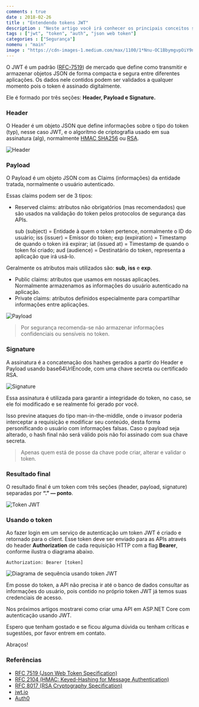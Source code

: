 ```yaml
---
comments : true
date : 2018-02-26
title : "Entendendo tokens JWT"
description : "Neste artigo você irá conhecer os principais conceitos sobre tokens JWT"
tags : ["jwt", "token", "auth", "json web token"]
categories : ["Segurança"]
nomenu : "main"
image : "https://cdn-images-1.medium.com/max/1100/1*Nnu-OC1BbymgvpOiY9nvwg.png"
---
```


O JWT é um padrão ([RFC-7519](https://tools.ietf.org/html/rfc7519)) de mercado que define como transmitir e armazenar objetos JSON de forma compacta e segura entre diferentes aplicações. Os dados nele contidos podem ser validados a qualquer momento pois o token é assinado digitalmente.

Ele é formado por três seções: **Header, Payload e Signature.**

### Header

O Header é um objeto JSON que define informações sobre o tipo do token (typ), nesse caso JWT, e o algorítmo de criptografia usado em sua assinatura (alg), normalmente [HMAC SHA256](https://tools.ietf.org/html/rfc2104) ou [RSA](https://tools.ietf.org/html/rfc8017).

![Header](https://cdn-images-1.medium.com/max/2000/1*bg9ogD0bXgxm3SMbna3q6w.png)

### Payload

O Payload é um objeto JSON com as Claims (informações) da entidade tratada, normalmente o usuário autenticado.

Essas claims podem ser de 3 tipos:

* Reserved claims: atributos não obrigatórios (mas recomendados) que são usados na validação do token pelos protocolos de segurança das APIs.

    sub (subject) = Entidade à quem o token pertence, normalmente o ID do usuário;
    iss (issuer) = Emissor do token;
    exp (expiration) = Timestamp de quando o token irá expirar;
    iat (issued at) = Timestamp de quando o token foi criado;
    aud (audience) = Destinatário do token, representa a aplicação que irá usá-lo.

Geralmente os atributos mais utilizados são: **sub**, **iss** e **exp**.

* Public claims: atributos que usamos em nossas aplicações. Normalmente armazenamos as informações do usuário autenticado na aplicação.
* Private claims: atributos definidos especialmente para compartilhar informações entre aplicações.

![Payload](https://cdn-images-1.medium.com/max/2000/1*j-0kGUMjOWn-2CIRMEiW5w.png)

> Por segurança recomenda-se não armazenar informações confidenciais ou sensíveis no token.

### Signature

A assinatura é a concatenação dos hashes gerados a partir do Header e Payload usando base64UrlEncode, com uma chave secreta ou certificado RSA.

![Signature](https://cdn-images-1.medium.com/max/2000/1*UvT2usydAUK5OG4wnjFqog.png)

Essa assinatura é utilizada para garantir a integridade do token, no caso, se ele foi modificado e se realmente foi gerado por você.

Isso previne ataques do tipo man-in-the-middle, onde o invasor poderia interceptar a requisição e modificar seu conteúdo, desta forma personificando o usuário com informações falsas. Caso o payload seja alterado, o hash final não será válido pois não foi assinado com sua chave secreta.

> Apenas quem está de posse da chave pode criar, alterar e validar o token.

### Resultado final

O resultado final é um token com três seções (header, payload, signature) separadas por **“.” — ponto**.

![Token JWT](https://cdn-images-1.medium.com/max/2000/1*Z2Nm1VdEcHtO8tJ6599CQQ.png)

### Usando o token

Ao fazer login em um serviço de autenticação um token JWT é criado e retornado para o client. Esse token deve ser enviado para as APIs através do header **Authorization** de cada requisição HTTP com a flag **Bearer**, conforme ilustra o diagrama abaixo.

<code>Authorization: Bearer [token] </code>

![Diagrama de sequência usando token JWT](https://cdn-images-1.medium.com/max/2668/1*7T41R0dSLEzssIXPHpvimQ.png)

Em posse do token, a API não precisa ir até o banco de dados consultar as informações do usuário, pois contido no próprio token JWT já temos suas credenciais de acesso.

Nos próximos artigos mostrarei como criar uma API em ASP.NET Core com autenticação usando JWT.

Espero que tenham gostado e se ficou alguma dúvida ou tenham críticas e sugestões, por favor entrem em contato.

Abraços!

### Referências

* [RFC 7519 (Json Web Token Specification)](https://tools.ietf.org/html/rfc7519)
* [RFC 2104 (HMAC: Keyed-Hashing for Message Authentication)](https://tools.ietf.org/html/rfc2104)
* [RFC 8017 (RSA Cryptography Specification)](https://tools.ietf.org/html/rfc8017)
* [jwt.io](https://jwt.io)
* [Auth0](https://auth0.com/docs/jwt)